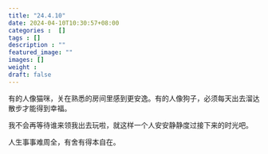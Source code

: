 ```yaml
---
title: "24.4.10"
date: 2024-04-10T10:30:57+08:00
categories :  []
tags : []
description : ""
featured_image: ""
images: []
weight : 
draft: false
---
```


有的人像猫咪，关在熟悉的房间里感到更安逸。有的人像狗子，必须每天出去溜达散步才能得到幸福。

我不会再等待谁来领我出去玩啦，就这样一个人安安静静度过接下来的时光吧。

人生事事难周全，有舍有得本自在。
<!--more-->
